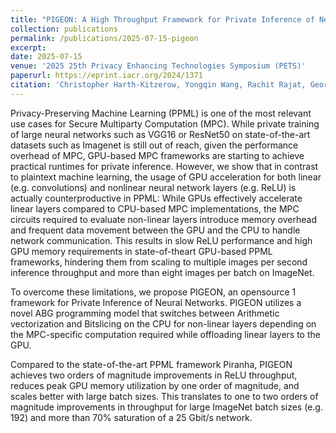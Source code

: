 ```yaml
---
title: "PIGEON: A High Throughput Framework for Private Inference of Neural Networks using Secure Multiparty Computation"
collection: publications
permalink: /publications/2025-07-15-pigeon
excerpt: 
date: 2025-07-15
venue: '2025 25th Privacy Enhancing Technologies Symposium (PETS)'
paperurl: https://eprint.iacr.org/2024/1371
citation: 'Christopher Harth-Kitzerow, Yongqin Wang, Rachit Rajat, Georg Carle, Murali Annavaram, "PIGEON: A High Throughput Framework for Private Inference of Neural Networks using Secure Multiparty Computation," 2025 25th Privacy Enhancing Technologies Symposium (PETS).'
---
```

Privacy-Preserving Machine Learning (PPML) is one of the most relevant use cases for Secure Multiparty Computation (MPC). While private training of large neural networks such as VGG16 or ResNet50 on state-of-the-art datasets such as Imagenet is still out of reach, given the performance overhead of MPC, GPU-based MPC frameworks are starting to achieve practical runtimes for private inference. However, we show that in contrast to plaintext machine learning, the usage of GPU acceleration for both linear (e.g. convolutions) and nonlinear neural network layers (e.g. ReLU) is actually counterproductive in PPML: While GPUs effectively accelerate linear layers compared to CPU-based MPC implementations, the MPC circuits required to evaluate non-linear layers introduce memory overhead and frequent data movement between the GPU and the CPU to handle network communication. This results in slow ReLU performance and high GPU memory requirements in state-of-theart GPU-based PPML frameworks, hindering them from scaling to multiple images per second inference throughput and more than eight images per batch on ImageNet.

To overcome these limitations, we propose PIGEON, an opensource 1 framework for Private Inference of Neural Networks. PIGEON utilizes a novel ABG programming model that switches between Arithmetic vectorization and Bitslicing on the CPU for non-linear layers depending on the MPC-specific computation required while offloading linear layers to the GPU. 

Compared to the state-of-the-art PPML framework Piranha, PIGEON achieves two orders of magnitude improvements in ReLU throughput, reduces peak GPU memory utilization by one order of magnitude, and scales better with large batch sizes. This translates to one to two orders of magnitude improvements in throughput for large ImageNet batch sizes (e.g. 192) and more than 70% saturation of a 25 Gbit/s network.